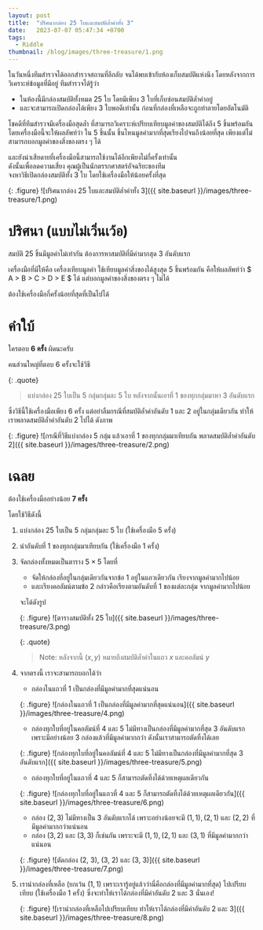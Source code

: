 ```yaml
---
layout: post
title:  "ปริศนากล่อง 25 ใบและสมบัติล้ำค่าทั้ง 3"
date:   2023-07-07 05:47:34 +0700
tags:
  - Riddle
thumbnail: /blog/images/three-treasure/1.png
---
```


ในวันหนึ่งทีมสำรวจได้ออกสำรวจสถานที่ลึกลับ จนได้พบเข้ากับห้องเก็บสมบัติแห่งนึง
โดยหลังจากการวิเคราะห์ข้อมูลที่มีอยู่ ทีมสำรวจได้รู้ว่า

- ในห้องนี้มีกล่องสมบัติทั้งหมด 25 ใบ โดยมีเพียง 3 ใบที่เก็บซ่อนสมบัติล้ำค่าอยู่
- และจะสามารถเปิดกล่องได้เพียง 3 ใบพอดีเท่านั้น ก่อนที่กล่องที่เหลือจะถูกทำลายโดยอัตโนมัติ

โชคดีที่ทีมสำรวจมีเครื่องมือสุดล้ำ ที่สามารถวิเคราะห์เปรียบเทียบมูลค่าของสมบัติได้ถึง 5 ชิ้นพร้อมกัน <br />
โดยเครื่องมือนี้จะให้ผลลัพท์ว่า ใน 5 ชิ้นนั้น ชิ้นไหนมูลค่ามากที่สุดเรียงไปจนถึงน้อยที่สุด เพียงแต่ไม่สามารถบอกมูลค่าของสิ่งของตรง ๆ ได้

และยังน่าเสียดายที่เครื่องมือนี้สามารถใช้งานได้อีกเพียงไม่กี่ครั้งเท่านั้น <br />
ดังนั้นเพื่อลดความเสี่ยง คุณผู้เป็นนักตรรกศาสตร์อัจฉริยะของทีม <br />
จงหาวิธีเปิดกล่องสมบัติทั้ง 3 ใบ โดยใช้เครื่องมือให้น้อยครั้งที่สุด

{: .figure}
![ปริศนากล่อง 25 ใบและสมบัติล่ำค่าทั้ง 3]({{ site.baseurl }}/images/three-treasure/1.png)

# ปริศนา (แบบไม่เวิ่นเว้อ)

สมบัติ 25 ชิ้นมีมูลค่าไม่เท่ากัน ต้องการหาสมบัติที่มีค่ามากสุด 3 อันดับแรก

เครื่องมือที่มีให้คือ
เครื่องเทียบมูลค่า ใช้เทียบมูลค่าสิ่งของได้สูงสุด 5 ชิ้นพร้อมกัน คือให้ผลลัพท์ว่า $ A > B > C > D > E $ ได้ แต่บอกมูลค่าของสิ่งของตรง ๆ ไม่ได้

ต้องใช้เครื่องมือกี่ครั้งน้อยที่สุดที่เป็นไปได้

# คำใบ้

ใครตอบ **6 ครั้ง** ผิดนะครับ

คนส่วนใหญ่ที่ตอบ 6 ครั้งจะใช้วิธี

{: .quote}
> แบ่งกล่อง 25 ใบเป็น 5 กลุ่มกลุ่มละ 5 ใบ
> หลังจากนั้นเอาที่ 1 ของทุกกลุ่มมาหา 3 อันดับแรก

ซึ่งวิธีนี้ใช้เครื่องมือเพียง 6 ครั้ง แต่อย่าลืมกรณีที่สมบัติล้ำค่าอันดับ 1 และ 2 อยู่ในกลุ่มเดียวกัน
ทำให้เราพลาดสมบัติล้ำค่าอันดับ 2 ไปได้ ดังภาพ

{: .figure}
![กรณีที่วิธีแบ่งกล่อง 5 กลุ่ม แล้วเอาที่ 1 ของทุกกลุ่มมาเทียบกัน พลาดสมบัติล้ำค่าอันดับ 2]({{ site.baseurl }}/images/three-treasure/2.png)

# เฉลย

ต้องใช้เครื่องมืออย่างน้อย **7 ครั้ง** 

โดยใช้วิธีดังนี้

1. แบ่งกล่อง 25 ใบเป็น 5 กลุ่มกลุ่มละ 5 ใบ (ใช้เครื่องมือ 5 ครั้ง)
2. นำอันดับที่ 1 ของทุกกลุ่มมาเทียบกัน (ใช้เครื่องมือ 1 ครั้ง)
3. จัดกล่องทั้งหมดเป็นตาราง $5 \times 5$ โดยที่
	- จัดให้กล่องที่อยู่ในกลุ่มเดียวกันจากข้อ 1 อยู่ในแถวเดียวกัน เรียงจากมูลค่ามากไปน้อย
	- และเรียงคอลัมน์ตามข้อ 2 กล่าวคือเรียงตามอันดับที่ 1 ของแต่ละกลุ่ม จากมูลค่ามากไปน้อย

	จะได้ดังรูป

	{: .figure}
	![ตารางสมบัติทั้ง 25 ใบ]({{ site.baseurl }}/images/three-treasure/3.png)
	
	{: .quote}
	> Note: หลังจากนี้ $(x, y)$ หมายถึงสมบัติล้ำค่าในแถว $x$ และคอลัมน์ $y$

4. จากตรงนี้ เราจะสามารถบอกได้ว่า
	- กล่องในแถวที่ 1 เป็นกล่องที่มีมูลค่ามากที่สุดแน่นอน 

	{: .figure}
	![กล่องในแถวที่ 1 เป็นกล่องที่มีมูลค่ามากที่สุดแน่นอน]({{ site.baseurl }}/images/three-treasure/4.png)
	
	- กล่องทุกใบที่อยู่ในคอลัมน์ที่ 4 และ 5 ไม่มีทางเป็นกล่องที่มีมูลค่ามากที่สุด 3 อันดับแรก เพราะมีอย่างน้อย 3 กล่องแล้วที่มีมูลค่ามากกว่า ดังนั้นเราสามารถตัดทิ้งได้เลย

	{: .figure}
	![กล่องทุกใบที่อยู่ในคอลัมน์ที่ 4 และ 5 ไม่มีทางเป็นกล่องที่มีมูลค่ามากที่สุด 3 อันดับแรก]({{ site.baseurl }}/images/three-treasure/5.png)

	- กล่องทุกใบที่อยู่ในแถวที่ 4 และ 5 ก็สามารถตัดทิ้งได้ด้วยเหตุผลเดียวกัน

	{: .figure}
	![กล่องทุกใบที่อยู่ในแถวที่ 4 และ 5 ก็สามารถตัดทิ้งได้ด้วยเหตุผลเดียวกัน]({{ site.baseurl }}/images/three-treasure/6.png)

	- กล่อง $(2, 3)$ ไม่มีทางเป็น 3 อันดับแรกได้ เพราะอย่างน้อยจะมี $(1, 1), (2, 1)$ และ $(2, 2)$ ที่มีมูลค่ามากกว่าแน่นอน
	- กล่อง $(3, 2)$ และ $(3, 3)$ ก็เช่นกัน เพราะจะมี $(1, 1), (2, 1)$ และ $(3, 1)$ ที่มีมูลค่ามากกว่าแน่นอน

	{: .figure}
	![ตัดกล่อง (2, 3), (3, 2) และ (3, 3)]({{ site.baseurl }}/images/three-treasure/7.png)

5. เรานำกล่องที่เหลือ (ยกเว้น $(1, 1)$ เพราะเรารู้อยู่แล้วว่านี่คือกล่องที่มีมูลค่ามากที่สุด) ไปเปรียบเทียบ (ใช้เครื่องมือ 1 ครั้ง) ซึ่งจะทำให้เราได้กล่องที่มีค่าอันดับ 2 และ 3 นั่นเอง!

	{: .figure}
	![เรานำกล่องที่เหลือไปเปรียบเทียบ ทำให้เราได้กล่องที่มีค่าอันดับ 2 และ 3]({{ site.baseurl }}/images/three-treasure/8.png)

